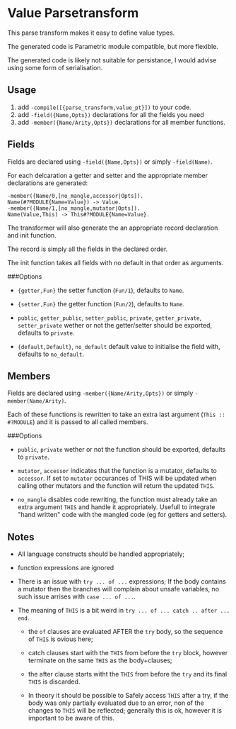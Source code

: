 Value Parsetransform
====================

This parse transform makes it easy to define value types.

The generated code is Parametric module compatible, but more flexible.

The generated code is likely not suitable for persistance, I would advise using
some form of serialisation.

Usage
-----
1. add `-compile([{parse_transform,value_pt}])` to your code.
2. add `-field({Name,Opts})` declarations for all the fields you need
3. add `-member({Name/Arity,Opts})` declarations for all member functions.

Fields
------
Fields are declared using `-field({Name,Opts})` or simply `-field(Name)`.

For each delcaration a getter and setter and the appropriate member declarations
are generated:

    -member({Name/0,[no_mangle,accessor|Opts]).
    Name(#?MODULE{Name=Value}) -> Value.
    -member({Name/1,[no_mangle,mutator|Opts]).
    Name(Value,This) -> This#?MODULE{Name=Value}.

The transformer will also generate the an appropriate record declaration and
init function.

The record is simply all the fields in the declared order.

The init function takes all fields with no default in that order as arguments.

###Options

* `{getter,Fun}` the setter function (`Fun/1`), defaults to `Name`.

* `{setter,Fun}` the getter function (`Fun/2`), defaults to `Name`.

* `public`, `getter_public`, `setter_public`, `private`, `getter_private`,
  `setter_private` wether or not the getter/setter should be exported, defaults
  to `private`.
  
* `{default,Default}`, `no_default` default value to initialise the field with,
  defaults to `no_default`.


Members
-------
Fields are declared using `-member({Name/Arity,Opts})` or simply
`-member(Name/Arity)`.

Each of these functions is rewritten to take an extra last argument
(`This :: #?MODULE`) and it is passed to all called members.

###Options

* `public`, `private` wether or not the function should be exported, defaults
  to `private`.

* `mutator`, `accessor` indicates that the function is a mutator, defaults to
  `accessor`. If set to `mutator` occurances of THIS will be updated when
  calling other mutators and the function will return the updated `THIS`.

* `no_mangle` disables code rewriting, the function must already take an extra
  argument `THIS` and handle it appropriately. Usefull to integrate "hand
  written" code with the mangled code (eg for getters and setters).


Notes
-----
* All language constructs should be handled appropriately;

* function expressions are ignored

* There is an issue with `try ... of ...` expressions;
  If the body contains a mutator then the branches will complain about unsafe
  variables, no such issue arrises with `case ... of ...`.

* The meaning of `THIS` is a bit weird in
  `try ... of ... catch .. after ... end`.
  
    * the `of` clauses are evaluated AFTER the `try` body, so the sequence of
      `THIS` is ovious here;

    * catch clauses start with the `THIS` from before the `try` block, however
      terminate on the same `THIS` as the body+clauses;
  
    * the after clause starts witht the `THIS` from before the `try` and its
      final `THIS` is discarded.

    * In theory it should be possible to Safely access `THIS` after a try, if
      the body was only partially evaluated due to an error, non of the changes
      to `THIS` will be reflected; generally this is ok, however it is important
      to be aware of this.
  
  



     

